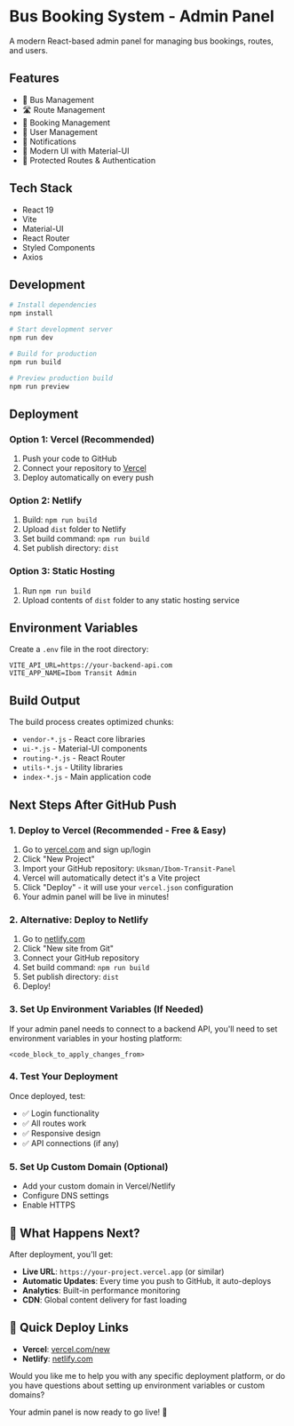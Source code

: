 # Bus Booking System - Admin Panel

A modern React-based admin panel for managing bus bookings, routes, and users.

## Features

- 🚌 Bus Management
- 🛣️ Route Management  
- 📅 Booking Management
- 👥 User Management
- 🔔 Notifications
- 🎨 Modern UI with Material-UI
- 🔐 Protected Routes & Authentication

## Tech Stack

- React 19
- Vite
- Material-UI
- React Router
- Styled Components
- Axios

## Development

```bash
# Install dependencies
npm install

# Start development server
npm run dev

# Build for production
npm run build

# Preview production build
npm run preview
```

## Deployment

### Option 1: Vercel (Recommended)
1. Push your code to GitHub
2. Connect your repository to [Vercel](https://vercel.com)
3. Deploy automatically on every push

### Option 2: Netlify
1. Build: `npm run build`
2. Upload `dist` folder to Netlify
3. Set build command: `npm run build`
4. Set publish directory: `dist`

### Option 3: Static Hosting
1. Run `npm run build`
2. Upload contents of `dist` folder to any static hosting service

## Environment Variables

Create a `.env` file in the root directory:

```env
VITE_API_URL=https://your-backend-api.com
VITE_APP_NAME=Ibom Transit Admin
```

## Build Output

The build process creates optimized chunks:
- `vendor-*.js` - React core libraries
- `ui-*.js` - Material-UI components  
- `routing-*.js` - React Router
- `utils-*.js` - Utility libraries
- `index-*.js` - Main application code

##  **Next Steps After GitHub Push**

### **1. Deploy to Vercel (Recommended - Free & Easy)**

1. Go to [vercel.com](https://vercel.com) and sign up/login
2. Click "New Project"
3. Import your GitHub repository: `Uksman/Ibom-Transit-Panel`
4. Vercel will automatically detect it's a Vite project
5. Click "Deploy" - it will use your `vercel.json` configuration
6. Your admin panel will be live in minutes!

### **2. Alternative: Deploy to Netlify**

1. Go to [netlify.com](https://netlify.com)
2. Click "New site from Git"
3. Connect your GitHub repository
4. Set build command: `npm run build`
5. Set publish directory: `dist`
6. Deploy!

### **3. Set Up Environment Variables (If Needed)**

If your admin panel needs to connect to a backend API, you'll need to set environment variables in your hosting platform:

```env
<code_block_to_apply_changes_from>
```

### **4. Test Your Deployment**

Once deployed, test:
- ✅ Login functionality
- ✅ All routes work
- ✅ Responsive design
- ✅ API connections (if any)

### **5. Set Up Custom Domain (Optional)**

- Add your custom domain in Vercel/Netlify
- Configure DNS settings
- Enable HTTPS

## 🎯 **What Happens Next?**

After deployment, you'll get:
- **Live URL**: `https://your-project.vercel.app` (or similar)
- **Automatic Updates**: Every time you push to GitHub, it auto-deploys
- **Analytics**: Built-in performance monitoring
- **CDN**: Global content delivery for fast loading

## 🔗 **Quick Deploy Links**

- **Vercel**: [vercel.com/new](https://vercel.com/new)
- **Netlify**: [netlify.com](https://netlify.com)

Would you like me to help you with any specific deployment platform, or do you have questions about setting up environment variables or custom domains?

Your admin panel is now ready to go live! 🎉
